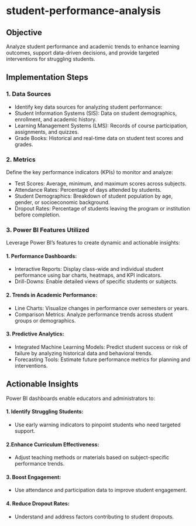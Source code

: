# student-performance-analysis
## Objective
Analyze student performance and academic trends to enhance learning outcomes, support data-driven decisions, and provide targeted interventions for struggling students.

## Implementation Steps
### 1. Data Sources
- Identify key data sources for analyzing student performance:
- Student Information Systems (SIS): Data on student demographics, enrollment, and academic history.
- Learning Management Systems (LMS): Records of course participation, assignments, and quizzes.
- Grade Books: Historical and real-time data on student test scores and grades.
### 2. Metrics
Define the key performance indicators (KPIs) to monitor and analyze:
- Test Scores: Average, minimum, and maximum scores across subjects.
- Attendance Rates: Percentage of days attended by students.
- Student Demographics: Breakdown of student population by age, gender, or socioeconomic background.
- Dropout Rates: Percentage of students leaving the program or institution before completion.
### 3. Power BI Features Utilized
Leverage Power BI’s features to create dynamic and actionable insights:
#### 1. Performance Dashboards:
- Interactive Reports: Display class-wide and individual student performance using bar charts, heatmaps, and KPI indicators.
- Drill-Downs: Enable detailed views of specific students or subjects.
#### 2. Trends in Academic Performance:
- Line Charts: Visualize changes in performance over semesters or years.
- Comparison Metrics: Analyze performance trends across student groups or demographics.
#### 3. Predictive Analytics:
- Integrated Machine Learning Models: Predict student success or risk of failure by analyzing historical data and behavioral trends.
- Forecasting Tools: Estimate future performance metrics for planning and interventions.

## Actionable Insights
Power BI dashboards enable educators and administrators to:
#### 1. Identify Struggling Students:
- Use early warning indicators to pinpoint students who need targeted support.
#### 2.Enhance Curriculum Effectiveness:
- Adjust teaching methods or materials based on subject-specific performance trends.
#### 3. Boost Engagement:
- Use attendance and participation data to improve student engagement.
#### 4. Reduce Dropout Rates:
- Understand and address factors contributing to student dropouts.

